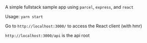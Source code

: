 A simple fullstack sample app using `parcel`, `express`, and `react`

Usage: `yarn start`

Go to `http://localhost:3000/` to access the React client (with hmr)

`http://localhost:3000/api` is the api root
